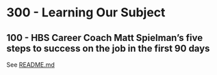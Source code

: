 # 300 - Learning Our Subject

## 100 - HBS Career Coach Matt Spielman’s five steps to success on the job in the first 90 days

See [README.md](./100/README.md)
